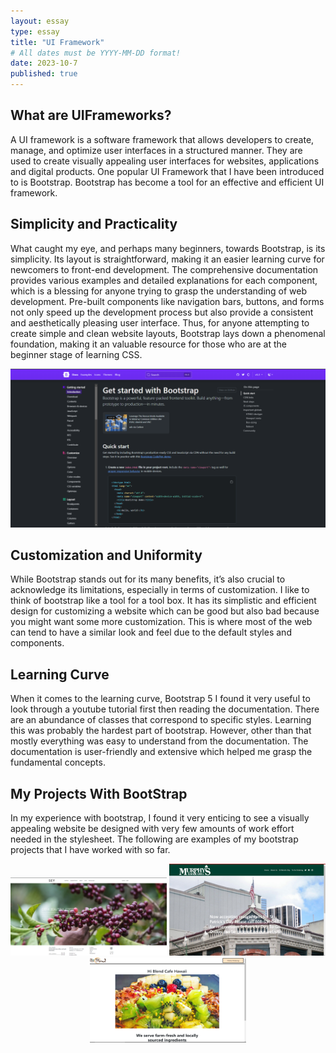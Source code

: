 ```yaml
---
layout: essay
type: essay
title: "UI Framework"
# All dates must be YYYY-MM-DD format!
date: 2023-10-7
published: true
---
```

## What are UIFrameworks?
A UI framework is a software framework that allows developers to create, manage, and optimize user interfaces in a structured manner. They are used to create visually appealing user interfaces for websites, applications and digital products. One popular UI Framework that I have been introduced to is Bootstrap. Bootstrap has become a tool for an effective and efficient UI framework. 

## Simplicity and Practicality
What caught my eye, and perhaps many beginners, towards Bootstrap, is its simplicity. Its layout is straightforward, making it an easier learning curve for newcomers to front-end development. The comprehensive documentation provides various examples and detailed explanations for each component, which is a blessing for anyone trying to grasp the understanding of web development.
Pre-built components like navigation bars, buttons, and forms not only speed up the development process but also provide a consistent and aesthetically pleasing user interface. Thus, for anyone attempting to create simple and clean website layouts, Bootstrap lays down a phenomenal foundation, making it an valuable resource for those who are at the beginner stage of learning CSS.

<img src="../img/bootstrap.png" alt="bootstrap" width="650" style="display:inline-block;">

## Customization and Uniformity
While Bootstrap stands out for its many benefits, it’s also crucial to acknowledge its limitations, especially in terms of customization. I like to think of bootstrap like a tool for a tool box. It has its simplistic and efficient design for customizing a website which can be good but also bad because you might want some more customization. This is where most of the web can tend to have a similar look and feel due to the default styles and components. 

## Learning Curve
When it comes to the learning curve, Bootstrap 5 I found it very useful to look through a youtube tutorial first then reading the documentation. There are an abundance of classes that correspond to specific styles. Learning this was probably the hardest part of bootstrap. However, other than that mostly everything was easy to understand from the documentation. The documentation is user-friendly and extensive which helped me grasp the fundamental concepts. 



## My Projects With BootStrap
In my experience with bootstrap, I found it very enticing to see a visually appealing website be designed with very few amounts of work effort needed in the stylesheet. The following are examples of my bootstrap projects that I have worked with so far. 
<p align="center">
  <img src="../img/seycoffee.png" alt="Seycoffee" width="250" style="display:inline-block;">
  <img src="../img/murphey.png" alt="Murphey" width="250" style="display:inline-block;">
  <img src="../img/hiblend.png" alt="Hiblend" width="250" style="display:inline-block;">
</p>
